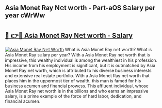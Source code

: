 ## Asia Monet Ray N𝚎t w𝚘rth - Part-aOS S𝚊lary per year cWrWw

# <h2><a href="http://gc41bsv.nevu.top/?p=Asia+Monet+Ray">🔗 👉🔴 Asia Monet Ray N𝚎t w𝚘rth - S𝚊lary</a></h2>

[![Asia Monet Ray N𝚎t W𝚘rth](https://i.imgur.com/Oavwk0R.jpeg)](http://gc41bsv.nevu.top/?p=Asia+Monet+Ray)
What is Asia Monet Ray n𝚎t w𝚘rth? What is Asia Monet Ray s𝚊lary per year?
With a Asia Monet Ray net worth that is impressive, this wealthy individual is among the wealthiest in his profession. His income from his employment is significant, but it is outmatched by Asia Monet Ray net worth, which is attributed to his diverse business interests and extensive real estate portfolio. With a Asia Monet Ray net worth that places him in the uppermost tier of wealth, this man is famed for his business acumen and financial prowess. This affluent individual, whose Asia Monet Ray net worth is in the billions and who earns an impressive salary, is a prime example of the force of hard labor, dedication, and financial acumen.
